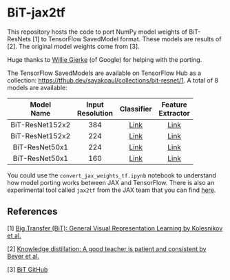 # BiT-jax2tf
This repository hosts the code to port NumPy model weights of BiT-ResNets [1] to TensorFlow SavedModel format. These models
are results of [2]. The original model weights come from [3]. 

Huge thanks to [Willie Gierke](https://ch.linkedin.com/in/willi-gierke) (of Google) for helping with the porting. 

The TensorFlow SavedModels are available on TensorFlow Hub as a collection: https://tfhub.dev/sayakpaul/collections/bit-resnet/1. A total of 8 models are available:

|  Model <br>Name 	| Input<br>Resolution 	|                                 Classifier                                 	|                            Feature<br>Extractor                            	|
|:---------------:	|:-------------------:	|:--------------------------------------------------------------------------:	|:--------------------------------------------------------------------------:	|
| BiT-ResNet152x2 	|         384         	|  [Link](https://tfhub.dev/sayakpaul/bit_resnet152x2_384_classification/1)  	|   [Link](https://tfhub.dev/sayakpaul/bit_r152x2_384_feature_extraction/1)  	|
| BiT-ResNet152x2 	|         224         	|  [Link](https://tfhub.dev/sayakpaul/bit_resnet152x2_224_classification/1)  	|   [Link](https://tfhub.dev/sayakpaul/bit_r152x2_224_feature_extraction/1)  	|
|  BiT-ResNet50x1 	|         224         	| [Link](https://tfhub.dev/sayakpaul/distill_bit_r50x1_224_classification/1) 	| [Link](https://tfhub.dev/sayakpaul/distill_bit_r50x1_224_classification/1) 	|
|  BiT-ResNet50x1 	|         160         	| [Link](https://tfhub.dev/sayakpaul/distill_bit_r50x1_160_classification/1) 	| [Link](https://tfhub.dev/sayakpaul/distill_bit_r50x1_160_classification/1) 	|

You could use the `convert_jax_weights_tf.ipynb` notebook to understand how model porting works between JAX and TensorFlow. There
is also an experimental tool called `jax2tf` from the JAX team that you can find [here](https://github.com/google/jax/blob/main/jax/experimental/jax2tf/README.md).

## References

[1] [Big Transfer (BiT): General Visual Representation Learning by Kolesnikov et al.](https://arxiv.org/abs/1912.11370)

[2] [Knowledge distillation: A good teacher is patient and consistent by Beyer et al.](https://arxiv.org/abs/2106.05237)

[3] [BiT GitHub](https://github.com/google-research/big_transfer)

